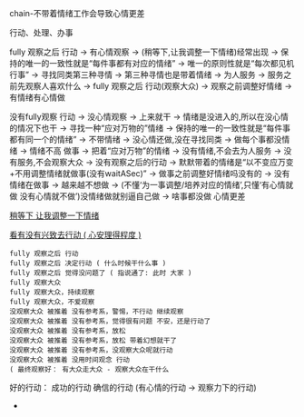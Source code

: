 
chain-不带着情绪工作会导致心情更差

行动、处理、办事

fully 观察之后 行动 -> 有心情观察 -> (稍等下,让我调整一下情绪)经常出现 -> 保持的唯一的一致性就是“每件事都有对应的情绪” -> 唯一的原则性就是“每次都见机行事” -> 寻找同类第三种寻情 -> 第三种寻情也是带着情绪 -> 为人服务 -> 服务之前先观察人喜欢什么 -> fully 观察之后 行动(观察大众) -> 观察之前调整好情绪 -> 有情绪有心情做

没有fully观察 行动 -> 没心情观察 -> 上来就干 -> 情绪是没进入的,所以在没心情的情况下也干 -> 寻找一种“应对万物的”情绪 -> 保持的唯一的一致性就是“每件事都有同一个的情绪” -> 不带情绪 -> 没心情还做,没在寻找同类 -> 做每个事都没情绪 -> 情绪不高 做事 -> 把着“应对万物”的情绪 -> 没有情绪,不会去为人服务 -> 没有服务,不会观察大众 -> 没有观察之后的行动 -> 默默带着的情绪是“以不变应万变+不用调整情绪就做事(没有waitASec)” -> 做事之前调整好情绪吗没有的 -> 没有情绪在做事 -> 越来越不想做 -> (不懂‘为一事调整/培养对应的情绪’,只懂‘有心情就做 没有心情就不做’)没情绪做就别逼自己做 -> 啥事都没做 心情更差

[稍等下 让我调整一下情绪](https://github.com/7900ms/000nottheater_deserted_systemlibrary/blob/master/supplementary/term-聊句-不要看我(稍等下%2C让我调整一下情绪).md)

[看有没有兴致去行动 ( 心安理得程度 )](https://www.v2ex.com/notes/28139)

```
fully 观察之后 行动
fully 观察之后 决定行动 ( 什么时候干什么事 )
fully 观察之后 觉得没问题了 ( 指说通了: 此时 大家 )
fully 观察大众
fully 观察大众，持续观察
fully 观察大众，不爱观察
没观察大众 被推着 没有参考系，警惕，不行动 继续观察
没观察大众 被推着 没有参考系，觉得很有问题 不安，还是行动了
没观察大众 被推着 没有参考系，放松
没观察大众 被推着 没有参考系，放松 带着幻想就干了
没观察大众 被推着 没有参考系，没观察大众呢就行动
没观察大众 被推着 没用时间观念 行动
( 最终观察好： 有大众走大众 - 观察大众在干什么
```

好的行动：
成功的行动
确信的行动
(有心情的行动 -> 观察力下的行动)



-
